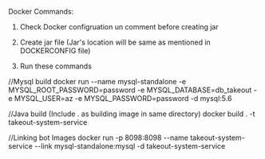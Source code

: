 Docker Commands:

1) Check Docker configruation un comment before creating jar

2) Create jar file (Jar's location will be same as mentioned in DOCKERCONFIG file)

3) Run these commands



//Mysql build
docker run --name mysql-standalone -e MYSQL_ROOT_PASSWORD=password -e MYSQL_DATABASE=db_takeout -e MYSQL_USER=az -e MYSQL_PASSWORD=password -d mysql:5.6



//Java build (Include . as building image in same directory)
docker build . -t takeout-system-service



//Linking bot Images
docker run -p 8098:8098 --name takeout-system-service --link mysql-standalone:mysql -d takeout-system-service